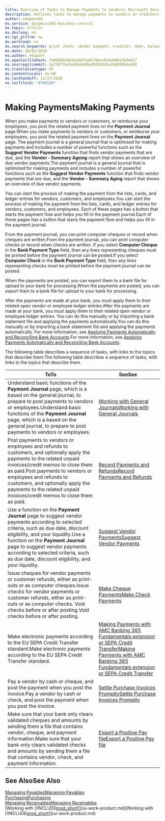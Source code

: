 ```yaml
---
title: Overview of Tasks to Manage Payments to Vendors| Microsoft Docs
description: Outlines tasks to manage payments to vendors or creditors, including posting payment lines and getting an overview of the balance due.
author: edupont04
ms.service: dynamics365-business-central
ms.topic: article
ms.devlang: na
ms.tgt_pltfrm: na
ms.workload: na
ms.search.keywords: print check, vendor payment, creditor, debt, balance due, AP
ms.date: 10/01/2020
ms.author: edupont
ms.openlocfilehash: fa9908544b55e09f5a6578eec0cba000a763e917
ms.sourcegitcommit: 2e7307fbe1eb3b34d0ad9356226a19409054a402
ms.translationtype: HT
ms.contentlocale: en-GB
ms.lasthandoff: 12/17/2020
ms.locfileid: "4749126"
---
```

# <a name="making-payments"></a><span data-ttu-id="e8c4a-103">Making Payments</span><span class="sxs-lookup"><span data-stu-id="e8c4a-103">Making Payments</span></span>

<span data-ttu-id="e8c4a-104">When you make payments to vendors or customers, or reimburse your employees, you post the related payment lines on the **Payment Journal** page.</span><span class="sxs-lookup"><span data-stu-id="e8c4a-104">When you make payments to vendors or customers, or reimburse your employees, you post the related payment lines on the **Payment Journal** page.</span></span> <span data-ttu-id="e8c4a-105">The payment journal is a general journal that is optimised for making payments and includes a number of powerful functions such as the **Suggest Vendor Payments** function that finds vendor payments that are due, and the **Vendor - Summary Ageing** report that shows an overview of due vendor payments.</span><span class="sxs-lookup"><span data-stu-id="e8c4a-105">The payment journal is a general journal that is optimized for making payments and includes a number of powerful functions such as the **Suggest Vendor Payments** function that finds vendor payments that are due, and the **Vendor - Summary Aging** report that shows an overview of due vendor payments.</span></span>  

<span data-ttu-id="e8c4a-106">You can start the process of making the payment from the lists, cards, and ledger entries for vendors, customers, and employees.</span><span class="sxs-lookup"><span data-stu-id="e8c4a-106">You can start the process of making the payment from the lists, cards, and ledger entries for vendors, customers, and employees.</span></span> <span data-ttu-id="e8c4a-107">Each of these pages has a button that starts the payment flow and helps you fill in the payment journal.</span><span class="sxs-lookup"><span data-stu-id="e8c4a-107">Each of these pages has a button that starts the payment flow and helps you fill in the payment journal.</span></span>  

<span data-ttu-id="e8c4a-108">From the payment journal, you can print computer cheques or record when cheques are written.</span><span class="sxs-lookup"><span data-stu-id="e8c4a-108">From the payment journal, you can print computer checks or record when checks are written.</span></span> <span data-ttu-id="e8c4a-109">If you select **Computer Cheque** in the **Bank Payment Type** field, then any lines representing cheques must be printed before the payment journal can be posted.</span><span class="sxs-lookup"><span data-stu-id="e8c4a-109">If you select **Computer Check** in the **Bank Payment Type** field, then any lines representing checks must be printed before the payment journal can be posted.</span></span>

<span data-ttu-id="e8c4a-110">When the payments are posted, you can export them to a bank file for upload to your bank for processing.</span><span class="sxs-lookup"><span data-stu-id="e8c4a-110">When the payments are posted, you can export them to a bank file for upload to your bank for processing.</span></span>

<span data-ttu-id="e8c4a-111">After the payments are made at your bank, you must apply them to their related open vendor or employee ledger entries.</span><span class="sxs-lookup"><span data-stu-id="e8c4a-111">After the payments are made at your bank, you must apply them to their related open vendor or employee ledger entries.</span></span> <span data-ttu-id="e8c4a-112">You can do this manually or by importing a bank statement file and applying the payments automatically.</span><span class="sxs-lookup"><span data-stu-id="e8c4a-112">You can do this manually or by importing a bank statement file and applying the payments automatically.</span></span> <span data-ttu-id="e8c4a-113">For more information, see [Applying Payments Automatically and Reconciling Bank Accounts](receivables-apply-payments-auto-reconcile-bank-accounts.md).</span><span class="sxs-lookup"><span data-stu-id="e8c4a-113">For more information, see [Applying Payments Automatically and Reconciling Bank Accounts](receivables-apply-payments-auto-reconcile-bank-accounts.md).</span></span>

<span data-ttu-id="e8c4a-114">The following table describes a sequence of tasks, with links to the topics that describe them.</span><span class="sxs-lookup"><span data-stu-id="e8c4a-114">The following table describes a sequence of tasks, with links to the topics that describe them.</span></span>

| <span data-ttu-id="e8c4a-115">To</span><span class="sxs-lookup"><span data-stu-id="e8c4a-115">To</span></span> | <span data-ttu-id="e8c4a-116">See</span><span class="sxs-lookup"><span data-stu-id="e8c4a-116">See</span></span> |
| --- | --- |
|<span data-ttu-id="e8c4a-117">Understand basic functions of the **Payment Journal** page, which is a based on the general journal, to prepare to post payments to vendors or employees.</span><span class="sxs-lookup"><span data-stu-id="e8c4a-117">Understand basic functions of the **Payment Journal** page, which is a based on the general journal, to prepare to post payments to vendors or employees.</span></span>|[<span data-ttu-id="e8c4a-118">Working with General Journals</span><span class="sxs-lookup"><span data-stu-id="e8c4a-118">Working with General Journals</span></span>](ui-work-general-journals.md)|
|<span data-ttu-id="e8c4a-119">Post payments to vendors or employees and refunds to customers, and optionally apply the payments to the related unpaid invoices/credit memos to close them as paid.</span><span class="sxs-lookup"><span data-stu-id="e8c4a-119">Post payments to vendors or employees and refunds to customers, and optionally apply the payments to the related unpaid invoices/credit memos to close them as paid.</span></span>|[<span data-ttu-id="e8c4a-120">Record Payments and Refunds</span><span class="sxs-lookup"><span data-stu-id="e8c4a-120">Record Payments and Refunds</span></span>](payables-how-post-payments-refunds.md)|
| <span data-ttu-id="e8c4a-121">Use a function on the **Payment Journal** page to suggest vendor payments according to selected criteria, such as due date, discount eligibility, and your liquidity.</span><span class="sxs-lookup"><span data-stu-id="e8c4a-121">Use a function on the **Payment Journal** page to suggest vendor payments according to selected criteria, such as due date, discount eligibility, and your liquidity.</span></span> |[<span data-ttu-id="e8c4a-122">Suggest Vendor Payments</span><span class="sxs-lookup"><span data-stu-id="e8c4a-122">Suggest Vendor Payments</span></span>](payables-how-suggest-vendor-payments.md) |
| <span data-ttu-id="e8c4a-123">Issue cheques for vendor payments or customer refunds, either as print-outs or as computer cheques.</span><span class="sxs-lookup"><span data-stu-id="e8c4a-123">Issue checks for vendor payments or customer refunds, either as print-outs or as computer checks.</span></span> <span data-ttu-id="e8c4a-124">Void checks before or after posting.</span><span class="sxs-lookup"><span data-stu-id="e8c4a-124">Void checks before or after posting.</span></span> |[<span data-ttu-id="e8c4a-125">Make Cheque Payments</span><span class="sxs-lookup"><span data-stu-id="e8c4a-125">Make Check Payments</span></span>](payables-how-work-checks.md) |
|<span data-ttu-id="e8c4a-126">Make electronic payments according to the EU SEPA Credit Transfer standard.</span><span class="sxs-lookup"><span data-stu-id="e8c4a-126">Make electronic payments according to the EU SEPA Credit Transfer standard.</span></span>|[<span data-ttu-id="e8c4a-127">Making Payments with AMC Banking 365 Fundamentals extension or SEPA Credit Transfer</span><span class="sxs-lookup"><span data-stu-id="e8c4a-127">Making Payments with AMC Banking 365 Fundamentals extension or SEPA Credit Transfer</span></span>](finance-make-payments-with-bank-data-conversion-service-or-sepa-credit-transfer.md)|
| <span data-ttu-id="e8c4a-128">Pay a vendor by cash or cheque, and post the payment when you post the invoice.</span><span class="sxs-lookup"><span data-stu-id="e8c4a-128">Pay a vendor by cash or check, and post the payment when you post the invoice.</span></span> |[<span data-ttu-id="e8c4a-129">Settle Purchase Invoices Promptly</span><span class="sxs-lookup"><span data-stu-id="e8c4a-129">Settle Purchase Invoices Promptly</span></span>](finance-how-to-settle-purchase-invoices-promptly.md) |
| <span data-ttu-id="e8c4a-130">Make sure that your bank only clears validated cheques and amounts by sending them a file that contains vendor, cheque, and payment information.</span><span class="sxs-lookup"><span data-stu-id="e8c4a-130">Make sure that your bank only clears validated checks and amounts by sending them a file that contains vendor, check, and payment information.</span></span> |[<span data-ttu-id="e8c4a-131">Export a Positive Pay file</span><span class="sxs-lookup"><span data-stu-id="e8c4a-131">Export a Positive Pay file</span></span>](finance-how-positive-pay.md) |

## <a name="see-also"></a><span data-ttu-id="e8c4a-132">See Also</span><span class="sxs-lookup"><span data-stu-id="e8c4a-132">See Also</span></span>
[<span data-ttu-id="e8c4a-133">Managing Payables</span><span class="sxs-lookup"><span data-stu-id="e8c4a-133">Managing Payables</span></span>](payables-manage-payables.md)  
[<span data-ttu-id="e8c4a-134">Purchasing</span><span class="sxs-lookup"><span data-stu-id="e8c4a-134">Purchasing</span></span>](purchasing-manage-purchasing.md)  
[<span data-ttu-id="e8c4a-135">Managing Receivables</span><span class="sxs-lookup"><span data-stu-id="e8c4a-135">Managing Receivables</span></span>](receivables-manage-receivables.md)  
<span data-ttu-id="e8c4a-136">[Working with [!INCLUDE[prod_short](includes/prod_short.md)]](ui-work-product.md)</span><span class="sxs-lookup"><span data-stu-id="e8c4a-136">[Working with [!INCLUDE[prod_short](includes/prod_short.md)]](ui-work-product.md)</span></span>  
